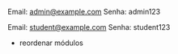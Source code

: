 Email: admin@example.com
Senha: admin123

Email: student@example.com
Senha: student123

- reordenar módulos
